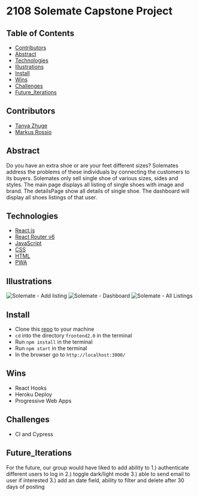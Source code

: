 # 2108 Solemate Capstone Project 

## Table of Contents
- [Contributors](#Contributors)
- [Abstract](#Abstract)
- [Technologies](#Technologies)
- [Illustrations](#Illustrations)
- [Install](#Install)
- [Wins](#Wins)
- [Challenges](#Challenges)
- [Future_Iterations](#Future_Iterations)

## Contributors
- [Tanya Zhuge](https://github.com/tanyazhuge)
- [Markus Rossio](https://github.com/Markus-Xavier)

## Abstract
Do you have an extra shoe or are your feet different sizes? Solemates address the problems of these individuals by connecting the customers to its buyers. Solemates only sell single shoe of various sizes, sides and styles. The main page displays all listing of single shoes with image and brand. The detailsPage show all details of single shoe. The dashboard will display all shoes listings of that user. 


## Technologies
* [React.js](https://reactjs.org/)
* [React Router v6](https://reactrouter.com/docs/en/v6/getting-started/overview)
* [JavaScript](https://developer.mozilla.org/en-US/docs/Web/JavaScript)
* [CSS](https://developer.mozilla.org/en-US/docs/Web/CSS)
* [HTML](https://developer.mozilla.org/en-US/docs/Web/HTML)
* [PWA](https://developer.mozilla.org/en-US/docs/Web/Progressive_web_apps/Introduction)


## Illustrations
![Solemate - Add listing](https://user-images.githubusercontent.com/48008726/154571771-744faafd-43e4-486b-88ff-732e78e216a2.png)
![Solemate - Dashboard](https://user-images.githubusercontent.com/48008726/154571775-7a415854-8253-4796-9e05-46cd9e5f3762.png)
![Solemate - All Listings](https://user-images.githubusercontent.com/48008726/154571777-fc51ef00-7b02-4c55-9b69-e26dedfb36be.png)

## Install
- Clone this [repo](https://github.com/Solemates-Turing2108/frontend2.0) to your machine
-  `cd` into the directory `frontend2.0` in the terminal
-  Run `npm install` in the terminal
-  Run `npm start` in the terminal
-  In the browser go to `http://localhost:3000/`

## Wins
- React Hooks 
- Heroku Deploy
- Progressive Web Apps

## Challenges
- CI and Cypress

## Future_Iterations
For the future, our group would have liked to add ability to 1.) authenticate different users to log in
           2.) toggle dark/light mode
           3.) able to send email to user if interested
           3.) add an date field, ability to filter and delete after 30 days of posting

